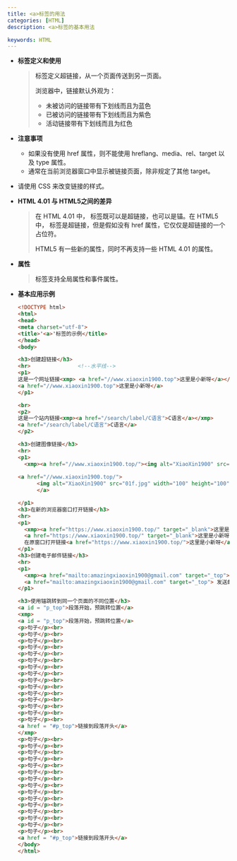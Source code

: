 ```yaml
---
title: <a>标签的用法
categories: [HTML]
description: <a>标签的基本用法

keywords: HTML
---
```


* **标签定义和使用**

  > <a>标签定义超链接，从一个页面传送到另一页面。
  >
  > 浏览器中，链接默认外观为：
  >
  > * 未被访问的链接带有下划线而且为蓝色
  > * 已被访问的链接带有下划线而且为紫色
  > * 活动链接带有下划线而且为红色

* **注意事项**
  
  * 如果没有使用 href 属性，则不能使用 hreflang、media、rel、target 以及 type 属性。
  * 通常在当前浏览器窗口中显示被链接页面，除非规定了其他 target。
  
* 请使用 CSS 来改变链接的样式。
  
* **HTML 4.01 与 HTML5之间的差异**

  >在 HTML 4.01 中，<a> 标签既可以是超链接，也可以是锚。在 HTML5 中，<a> 标签是超链接，但是假如没有 href 属性，它仅仅是超链接的一个占位符。
  >
  >HTML5 有一些新的属性，同时不再支持一些 HTML 4.01 的属性。

* **属性**

  > <a>标签支持全局属性和事件属性。

* **基本应用示例**

  ```html
  <!DOCTYPE html>
  <html>
  <head> 
  <meta charset="utf-8"> 
  <title>'<a>'标签的示例</title> 
  </head>
  <body>
  
  <h3>创建超链接</h3>
  <hr>               <!--水平线-->
  <p1> 
  这是一个网址链接<xmp> <a href="//www.xiaoxin1900.top">这里是小新呀</a></xmp>
  <a href="//www.xiaoxin1900.top">这里是小新呀</a>
  </p1>
  
  <br>
  <p2>
  这是一个站内链接<xmp><a href="/search/label/C语言">C语言</a></xmp> 
  <a href="/search/label/C语言">C语言</a>
  </p2>
  
  <h3>创建图像链接</h3>
  <hr>
  <p1>
    <xmp><a href="//www.xiaoxin1900.top/"><img alt="XiaoXin1900" src="01f.jpg" width="100" height="100"> </a></xmp>
      
  <a href="//www.xiaoxin1900.top/">
        <img alt="XiaoXin1900" src="01f.jpg" width="100" height="100">
        </a>
  
  </p1>
  <h3>在新的浏览器窗口打开链接</h3>
  <hr>
  <p1>
    <xmp><a href="https://www.xiaoxin1900.top/" target="_blank">这里是小新呀</a>将target属性设置为_blank将在新窗口中打开链接</xmp>
    <a href="https://www.xiaoxin1900.top/" target="_blank">这里是小新呀</a><br>
    在原窗口打开链接<a href="https://www.xiaoxin1900.top/">这里是小新呀</a>
  </p1>
  <h3>创建电子邮件链接</h3>
  <hr>
  <p1>
    <xmp><a href="mailto:amazingxiaoxin1900@gmail.com" target="_top"> 发送邮件</a></xmp>
    <a href="mailto:amazingxiaoxin1900@gmail.com" target="_top"> 发送邮件</a>
  </p1>
  
  <h3>使用锚跳转到同一个页面的不同位置</h3>
  <a id = "p_top">段落开始，预跳转位置</a>
  <xmp>
  <a id = "p_top">段落开始，预跳转位置</a>
  <p>句子</p><br>
  <p>句子</p><br>
  <p>句子</p><br>
  <p>句子</p><br>
  <p>句子</p><br>
  <p>句子</p><br>
  <p>句子</p><br>
  <p>句子</p><br>
  <p>句子</p><br>
  <p>句子</p><br>
  <p>句子</p><br>
  <p>句子</p><br>
  <p>句子</p><br>
  <p>句子</p><br>
  <p>句子</p><br>
  <a href = "#p_top">链接到段落开头</a>
  </xmp>
  <p>句子</p><br>
  <p>句子</p><br>
  <p>句子</p><br>
  <p>句子</p><br>
  <p>句子</p><br>
  <p>句子</p><br>
  <p>句子</p><br>
  <p>句子</p><br>
  <p>句子</p><br>
  <p>句子</p><br>
  <p>句子</p><br>
  <p>句子</p><br>
  <p>句子</p><br>
  <p>句子</p><br>
  <p>句子</p><br>
  <a href = "#p_top">链接到段落开头</a>
  </body>
  </html>
  ```
  
  

